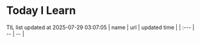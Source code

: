 # Today I Learn 
TIL list updated at 2025-07-29 03:07:05
| name | url | updated time |
| :--- | -- | -- |
